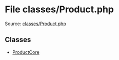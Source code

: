 File classes/Product.php
=========

Source: [classes/Product.php](https://github.com/PrestaShop/PrestaShop/blob/1.5.0.3/classes/Product.php)


Classes
-------

* [ProductCore](class.ProductCore.md)

